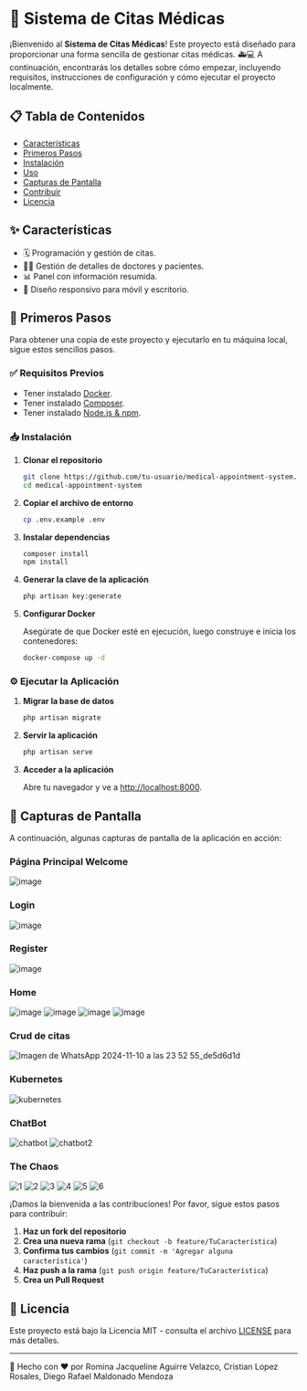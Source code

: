 # 🏥 Sistema de Citas Médicas

¡Bienvenido al **Sistema de Citas Médicas**! Este proyecto está diseñado para proporcionar una forma sencilla de gestionar citas médicas. 🚑💻 A continuación, encontrarás los detalles sobre cómo empezar, incluyendo requisitos, instrucciones de configuración y cómo ejecutar el proyecto localmente.

## 📋 Tabla de Contenidos

- [Características](#-características)
- [Primeros Pasos](#-primeros-pasos)
- [Instalación](#-instalación)
- [Uso](#-uso)
- [Capturas de Pantalla](#-capturas-de-pantalla)
- [Contribuir](#-contribuir)
- [Licencia](#-licencia)

## ✨ Características

- 🗓️ Programación y gestión de citas.
- 👩‍⚕️ Gestión de detalles de doctores y pacientes.
- 📊 Panel con información resumida.
- 📱 Diseño responsivo para móvil y escritorio.

## 🚀 Primeros Pasos

Para obtener una copia de este proyecto y ejecutarlo en tu máquina local, sigue estos sencillos pasos.

### ✅ Requisitos Previos

- Tener instalado [Docker](https://www.docker.com/get-started).
- Tener instalado [Composer](https://getcomposer.org/download/).
- Tener instalado [Node.js & npm](https://nodejs.org/en/download/).

### 📥 Instalación

1. **Clonar el repositorio**
   
   ```bash
   git clone https://github.com/tu-usuario/medical-appointment-system.git
   cd medical-appointment-system
   ```

2. **Copiar el archivo de entorno**
   
   ```bash
   cp .env.example .env
   ```

3. **Instalar dependencias**
   
   ```bash
   composer install
   npm install
   ```

4. **Generar la clave de la aplicación**
   
   ```bash
   php artisan key:generate
   ```

5. **Configurar Docker**
   
   Asegúrate de que Docker esté en ejecución, luego construye e inicia los contenedores:
   
   ```bash
   docker-compose up -d
   ```

### ⚙️ Ejecutar la Aplicación

1. **Migrar la base de datos**
   
   ```bash
   php artisan migrate
   ```

2. **Servir la aplicación**
   
   ```bash
   php artisan serve
   ```

3. **Acceder a la aplicación**
   
   Abre tu navegador y ve a [http://localhost:8000](http://localhost:8000).

## 📸 Capturas de Pantalla

A continuación, algunas capturas de pantalla de la aplicación en acción:

### Página Principal Welcome
![image](https://github.com/user-attachments/assets/422f41e8-2703-41e5-a3a9-3be2ae4e667d)

### Login

![image](https://github.com/user-attachments/assets/b7800bde-34c7-4832-878f-5207832f5e98)

### Register
![image](https://github.com/user-attachments/assets/1b65292c-ca4e-4352-b6d4-0da3be3b8850)

### Home
![image](https://github.com/user-attachments/assets/583b182d-ba9c-495a-b2ce-a6cf15cf8e12)
![image](https://github.com/user-attachments/assets/6822d6fd-ea28-41e0-8bf4-40f50db1a178)
![image](https://github.com/user-attachments/assets/f1cb30c8-68fc-4b74-b5d5-22c31842e858)
![image](https://github.com/user-attachments/assets/59a50692-9dc0-4ad8-b24a-fcaeefd5d3d5)

### Crud de citas
![Imagen de WhatsApp 2024-11-10 a las 23 52 55_de5d6d1d](https://github.com/user-attachments/assets/bd6a2d26-b08e-4e12-90d8-affb7bf1adee)

### Kubernetes
![kubernetes](https://github.com/user-attachments/assets/f9735958-edcd-41c1-a7e1-453117990fcf)

### ChatBot
![chatbot](https://github.com/user-attachments/assets/c496778b-2143-4127-9c81-5928300391e1)
![chatbot2](https://github.com/user-attachments/assets/5e9848f6-ac15-4687-a029-c032d91a89fc)

### The Chaos
![1](https://github.com/user-attachments/assets/5e6113bd-c20c-463b-a493-062ad5c84e44)
![2](https://github.com/user-attachments/assets/8003ef67-88a1-4958-aa76-8c7359cee1e4)
![3](https://github.com/user-attachments/assets/b7af5f74-92cd-426a-a5e4-61ffb78ccf1b)
![4](https://github.com/user-attachments/assets/ab83237e-3a9b-404c-be63-ba25ba711295)
![5](https://github.com/user-attachments/assets/08cddb6e-a293-4924-a9f2-92976bf9fec5)
![6](https://github.com/user-attachments/assets/068df6e2-65fa-4150-966c-8ff3079fd40c)




¡Damos la bienvenida a las contribuciones! Por favor, sigue estos pasos para contribuir:

1. **Haz un fork del repositorio**
2. **Crea una nueva rama** (`git checkout -b feature/TuCaracterística`)
3. **Confirma tus cambios** (`git commit -m 'Agregar alguna característica'`)
4. **Haz push a la rama** (`git push origin feature/TuCaracterística`)
5. **Crea un Pull Request**

## 📜 Licencia

Este proyecto está bajo la Licencia MIT - consulta el archivo [LICENSE](LICENSE) para más detalles.

---

🚀 Hecho con ❤️ por Romina Jacqueline Aguirre Velazco, Cristian Lopez Rosales, Diego Rafael Maldonado Mendoza


